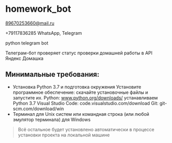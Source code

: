 # homework_bot

89670253660@mail.ru

+79117836285 WhatsApp, Telegram

python telegram bot

Телеграм-бот проверяет статус проверки домашней работы в API Яндекс Домашка

## Минимальные требования:
- Установка Python 3.7 и подготовка окружения
Установите программное обеспечение: скачайте установочные файлы и запустите их.
Python: www.python.org/downloads/ устанавливаем Python 3.7
Visual Studio Code: code.visualstudio.com/download
Git: git-scm.com/download/win
- Терминал для Unix систем или командная строка (или любой эмулятор терминала) для Windows
> Всё остальное будет установлено автоматически в процессе установки проекта на локальной машине

